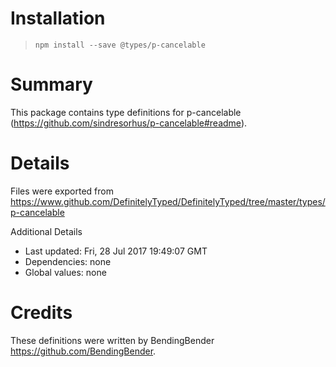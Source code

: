 # Installation
> `npm install --save @types/p-cancelable`

# Summary
This package contains type definitions for p-cancelable (https://github.com/sindresorhus/p-cancelable#readme).

# Details
Files were exported from https://www.github.com/DefinitelyTyped/DefinitelyTyped/tree/master/types/p-cancelable

Additional Details
 * Last updated: Fri, 28 Jul 2017 19:49:07 GMT
 * Dependencies: none
 * Global values: none

# Credits
These definitions were written by BendingBender <https://github.com/BendingBender>.
